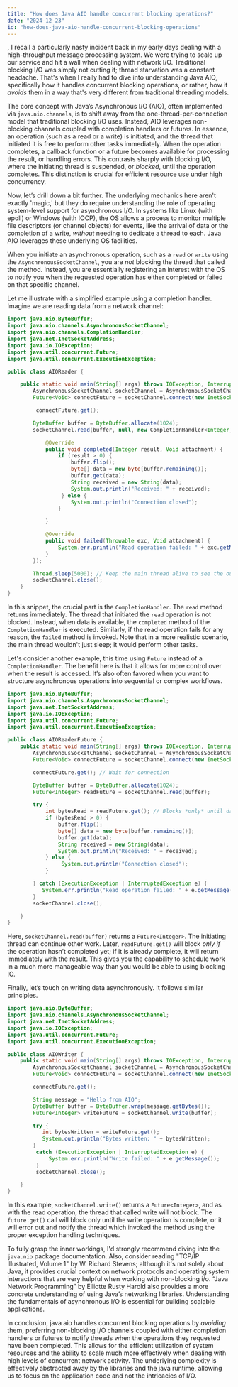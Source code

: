 ```yaml
---
title: "How does Java AIO handle concurrent blocking operations?"
date: "2024-12-23"
id: "how-does-java-aio-handle-concurrent-blocking-operations"
---
```


,  I recall a particularly nasty incident back in my early days dealing with a high-throughput message processing system. We were trying to scale up our service and hit a wall when dealing with network I/O. Traditional blocking I/O was simply not cutting it; thread starvation was a constant headache. That's when I really had to dive into understanding Java AIO, specifically how it handles concurrent blocking operations, or rather, how it *avoids* them in a way that's very different from traditional threading models.

The core concept with Java’s Asynchronous I/O (AIO), often implemented via `java.nio.channels`, is to shift away from the one-thread-per-connection model that traditional blocking I/O uses. Instead, AIO leverages non-blocking channels coupled with completion handlers or futures. In essence, an operation (such as a read or a write) is initiated, and the thread that initiated it is free to perform other tasks immediately. When the operation completes, a callback function or a future becomes available for processing the result, or handling errors. This contrasts sharply with blocking I/O, where the initiating thread is suspended, or *blocked*, until the operation completes. This distinction is crucial for efficient resource use under high concurrency.

Now, let’s drill down a bit further. The underlying mechanics here aren't exactly 'magic,' but they do require understanding the role of operating system-level support for asynchronous I/O. In systems like Linux (with epoll) or Windows (with IOCP), the OS allows a process to monitor multiple file descriptors (or channel objects) for events, like the arrival of data or the completion of a write, *without* needing to dedicate a thread to each. Java AIO leverages these underlying OS facilities.

When you initiate an asynchronous operation, such as a `read` or `write` using the `AsynchronousSocketChannel`, you are *not* blocking the thread that called the method. Instead, you are essentially registering an interest with the OS to notify you when the requested operation has either completed or failed on that specific channel.

Let me illustrate with a simplified example using a completion handler. Imagine we are reading data from a network channel:

```java
import java.nio.ByteBuffer;
import java.nio.channels.AsynchronousSocketChannel;
import java.nio.channels.CompletionHandler;
import java.net.InetSocketAddress;
import java.io.IOException;
import java.util.concurrent.Future;
import java.util.concurrent.ExecutionException;

public class AIOReader {

    public static void main(String[] args) throws IOException, InterruptedException, ExecutionException {
        AsynchronousSocketChannel socketChannel = AsynchronousSocketChannel.open();
        Future<Void> connectFuture = socketChannel.connect(new InetSocketAddress("localhost", 8080)); // Assuming a server is running on 8080.

         connectFuture.get();

        ByteBuffer buffer = ByteBuffer.allocate(1024);
        socketChannel.read(buffer, null, new CompletionHandler<Integer, Void>() {

            @Override
            public void completed(Integer result, Void attachment) {
                if (result > 0) {
                    buffer.flip();
                    byte[] data = new byte[buffer.remaining()];
                    buffer.get(data);
                    String received = new String(data);
                    System.out.println("Received: " + received);
                 } else {
                    System.out.println("Connection closed");
                }

            }

            @Override
            public void failed(Throwable exc, Void attachment) {
                System.err.println("Read operation failed: " + exc.getMessage());
            }
        });

        Thread.sleep(5000); // Keep the main thread alive to see the output
        socketChannel.close();
    }
}

```

In this snippet, the crucial part is the `CompletionHandler`. The `read` method returns immediately. The thread that initiated the `read` operation is not blocked. Instead, when data is available, the `completed` method of the `CompletionHandler` is executed. Similarly, if the read operation fails for any reason, the `failed` method is invoked. Note that in a more realistic scenario, the main thread wouldn't just sleep; it would perform other tasks.

Let's consider another example, this time using `Future` instead of a `CompletionHandler`. The benefit here is that it allows for more control over when the result is accessed. It’s also often favored when you want to structure asynchronous operations into sequential or complex workflows.

```java
import java.nio.ByteBuffer;
import java.nio.channels.AsynchronousSocketChannel;
import java.net.InetSocketAddress;
import java.io.IOException;
import java.util.concurrent.Future;
import java.util.concurrent.ExecutionException;

public class AIOReaderFuture {
    public static void main(String[] args) throws IOException, InterruptedException, ExecutionException {
        AsynchronousSocketChannel socketChannel = AsynchronousSocketChannel.open();
        Future<Void> connectFuture = socketChannel.connect(new InetSocketAddress("localhost", 8080));

        connectFuture.get(); // Wait for connection

        ByteBuffer buffer = ByteBuffer.allocate(1024);
        Future<Integer> readFuture = socketChannel.read(buffer);

        try {
            int bytesRead = readFuture.get(); // Blocks *only* until data is available.
            if (bytesRead > 0) {
                buffer.flip();
                byte[] data = new byte[buffer.remaining()];
                buffer.get(data);
                String received = new String(data);
                System.out.println("Received: " + received);
            } else {
                 System.out.println("Connection closed");
            }

        } catch (ExecutionException | InterruptedException e) {
           System.err.println("Read operation failed: " + e.getMessage());
        }
        socketChannel.close();

    }
}
```

Here, `socketChannel.read(buffer)` returns a `Future<Integer>`. The initiating thread can continue other work. Later, `readFuture.get()` will block *only if* the operation hasn’t completed yet; if it is already complete, it will return immediately with the result. This gives you the capability to schedule work in a much more manageable way than you would be able to using blocking IO.

Finally, let’s touch on writing data asynchronously. It follows similar principles.

```java
import java.nio.ByteBuffer;
import java.nio.channels.AsynchronousSocketChannel;
import java.net.InetSocketAddress;
import java.io.IOException;
import java.util.concurrent.Future;
import java.util.concurrent.ExecutionException;

public class AIOWriter {
    public static void main(String[] args) throws IOException, InterruptedException, ExecutionException {
        AsynchronousSocketChannel socketChannel = AsynchronousSocketChannel.open();
        Future<Void> connectFuture = socketChannel.connect(new InetSocketAddress("localhost", 8080));

        connectFuture.get();

        String message = "Hello from AIO";
        ByteBuffer buffer = ByteBuffer.wrap(message.getBytes());
        Future<Integer> writeFuture = socketChannel.write(buffer);

        try {
           int bytesWritten = writeFuture.get();
           System.out.println("Bytes written: " + bytesWritten);
        }
         catch (ExecutionException | InterruptedException e) {
             System.err.println("Write failed: " + e.getMessage());
         }
         socketChannel.close();

    }
}
```

In this example, `socketChannel.write()` returns a `Future<Integer>`, and as with the read operation, the thread that called write will not block. The `future.get()` call will block only until the write operation is complete, or it will error out and notify the thread which invoked the method using the proper exception handling techniques.

To fully grasp the inner workings, I'd strongly recommend diving into the `java.nio` package documentation. Also, consider reading "TCP/IP Illustrated, Volume 1" by W. Richard Stevens; although it's not solely about Java, it provides crucial context on network protocols and operating system interactions that are very helpful when working with non-blocking i/o. “Java Network Programming” by Elliotte Rusty Harold also provides a more concrete understanding of using Java’s networking libraries. Understanding the fundamentals of asynchronous I/O is essential for building scalable applications.

In conclusion, java aio handles concurrent blocking operations by *avoiding* them, preferring non-blocking I/O channels coupled with either completion handlers or futures to notify threads when the operations they requested have been completed. This allows for the efficient utilization of system resources and the ability to scale much more effectively when dealing with high levels of concurrent network activity. The underlying complexity is effectively abstracted away by the libraries and the java runtime, allowing us to focus on the application code and not the intricacies of I/O.
